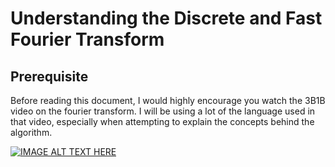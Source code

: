 # Understanding the Discrete and Fast Fourier Transform

## Prerequisite 
Before reading this document, I would highly encourage you watch the 3B1B
video on the fourier transform. I will be using a lot of the language used in 
that video, especially when attempting to explain the concepts behind the 
algorithm. 

[![IMAGE ALT TEXT HERE](https://img.youtube.com/vi/spUNpyF58BY/0.jpg)](https://www.youtube.com/watch?v=spUNpyF58BY)

  
